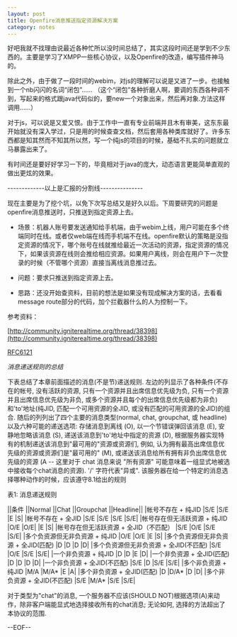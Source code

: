 ```yaml
---
layout: post
title: Openfire消息推送指定资源解决方案
category: notes
---
```


好吧我就不找理由说最近各种忙所以没时间总结了，其实这段时间还是学到不少东西的。主要是学习了XMPP一些核心协议，以及Openfire的改造，编写插件神马的。

除此之外，由于做了一段时间的webim，对js的理解可以说是又进了一步。也接触到一个nb闪闪的名词“闭包”…… （这个“闭包”各种折磨人啊，要调的东西各种调不到，写起来的格式跟java代码似的，要new一个对象出来，然后再对象.方法这样调用……）

对于js，可以说是又爱又恨。由于工作中一直有专业前端并且木有审美，这东东最开始就没有深入学过，只是用的时候查查文档，然后套用各种类库就好了。许多东西都是知其然而不知其所以然，写一个纯js的项目的时候，基础不扎实的问题就立马暴露出来了。

有时间还是要好好学习一下的，毕竟相对于java的庞大，动态语言更能简单直观的做出更炫的效果。

-------------以上是汇报的分割线---------------

现在主要是为了挖个坑，以免下次写总结又是好久以后。下周要研究的问题是openfire消息推送时，只推送到指定资源上去。

* 场景：机器人账号要发送通知给手机端，由于webim上线，用户可能在多个终端同时在线。或者仅web端在线而手机端不在线。openfire默认的策略是没指定资源的情况下，哪个账号在线就推给最近一次活动的资源，指定资源的情况下，如果该资源在线则会推给相应资源。如果用户离线，则会在用户下一次登录的时候（不管哪个资源）直接当离线消息推过去。

* 问题：要求只推送到指定资源上去。

* 思路：还没开始查资料，目前的想法是如果没有现成解决方案的话，去看看message route部分的代码，加个拦截器什么的人为控制一下。

参考资料：

[http://community.igniterealtime.org/thread/38398](http://community.igniterealtime.org/thread/38398)

[RFC6121](http://xmpp.org/rfcs/rfc6121.html#rules-localpart-fulljid)

*消息递送规则的总结*

下表总结了本章前面描述的消息(不是节)递送规则. 左边的列显示了各种条件(不存在的帐号, 没有活跃的资源, 只有一个资源并且出席信息优先级为负, 只有一个资源并且出席信息优先级为非负, 或多个资源并且每个的出席信息优先级都为非负)和'to'地址(纯JID, 匹配一个可用资源的全JID, 或没有匹配的可用资源的全JID)的组合. 随后的列列出了四个主要的消息类型(normal, chat, groupchat, 或 headline) 以及六种可能的递送选项: 存储消息到离线 (O), 以一个节错误弹回该消息 (E), 安静地忽略该消息 (S), 递送该消息到'to'地址中指定的资源 (D), 根据服务器实现特有的机制递送该消息到"最可用的"资源或资源们, 例如, 认为拥有最高出席信息优先级的资源或资源们是"最可用的" (M), 或递送该消息给所有拥有非负出席信息优先级的资源 (A -- 这里对于 chat 消息来说 "所有资源" 可能意味着一组显式地被选中接收每个chat消息的资源). '/' 字符代表"异或". 该服务器在给一个特定的消息选择哪种动作的时候，应该遵守8.1给出的规则

表1: 消息递送规则

||条件	||Normal	||Chat	||Groupchat	||Headline||
|帐号不存在 + 纯JID	|S/E	|S/E	|E	|S|
|帐号不存在 + 全JID	|S/E	|S/E	|S/E	|S/E|
|帐号存在但无活跃资源 + 纯JID	|O/E	|O/E|	|E	|S|
|帐号存在但无活跃资源 + 全JID（不匹配）	|S/E	|O/E	|S/E	|S/E|
|多个负资源但无非负资源 + 纯JID	|O/E	|O/E	|E	|S|
|多个负资源但无非负资源 + 全JID(匹配)	|D	|D	|D	|D|
|多个负资源但无非负资源 + 全JID(不匹配)	|S/E	|O/E	|S/E	|S/E|
|一个非负资源 + 纯JID	|D	|D	|E	|D|
|一个非负资源 + 全JID(匹配)	|D	|D	|D	|D|
|一个非负资源 + 全JID(不匹配)	|S/E	|D	|S/E	|S/E|
|多个非负资源 + 纯JID	|M/A	|M/A*	|E	|A|
|多个非负资源 + 全JID(匹配)	|D	|D/A*	|D	|D|
|多个非负资源 + 全JID(不匹配)	|S/E	|M/A*	|S/E	|S/E|

对于类型为"chat"的消息, 一个服务器不应该(SHOULD NOT)根据选项(A)来动作，除非客户端能显式地选择接收所有的chat消息; 无论如何, 选择的方法超出了本协议的范围.

--EOF--